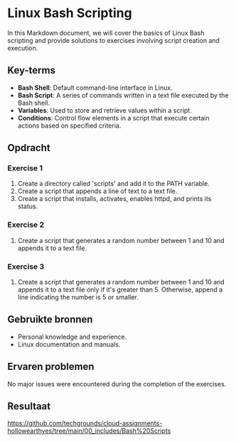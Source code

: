 # Linux Bash Scripting
In this Markdown document, we will cover the basics of Linux Bash scripting and provide solutions to exercises involving script creation and execution.

## Key-terms
- **Bash Shell**: Default command-line interface in Linux.
- **Bash Script**: A series of commands written in a text file executed by the Bash shell.
- **Variables**: Used to store and retrieve values within a script.
- **Conditions**: Control flow elements in a script that execute certain actions based on specified criteria.

## Opdracht
### Exercise 1
1. Create a directory called 'scripts' and add it to the PATH variable.
2. Create a script that appends a line of text to a text file.
3. Create a script that installs, activates, enables httpd, and prints its status.

### Exercise 2
1. Create a script that generates a random number between 1 and 10 and appends it to a text file.

### Exercise 3
1. Create a script that generates a random number between 1 and 10 and appends it to a text file only if it's greater than 5. Otherwise, append a line indicating the number is 5 or smaller.

## Gebruikte bronnen
- Personal knowledge and experience.
- Linux documentation and manuals.

## Ervaren problemen
No major issues were encountered during the completion of the exercises. 

## Resultaat

https://github.com/techgrounds/cloud-assignments-hollowearthyes/tree/main/00_includes/Bash%20Scripts